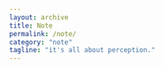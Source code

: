 ```yaml
---
layout: archive
title: Note
permalink: /note/
category: "note"
tagline: "it's all about perception."
---
```

